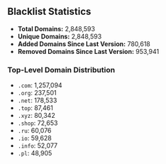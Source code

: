 ## Blacklist Statistics

- **Total Domains:** 2,848,593
- **Unique Domains:** 2,848,593
- **Added Domains Since Last Version:** 780,618
- **Removed Domains Since Last Version:** 953,941

### Top-Level Domain Distribution

-  `.com`: 1,257,094
-  `.org`: 237,501
-  `.net`: 178,533
-  `.top`: 87,461
-  `.xyz`: 80,342
-  `.shop`: 72,653
-  `.ru`: 60,076
-  `.io`: 59,628
-  `.info`: 52,077
-  `.pl`: 48,905
